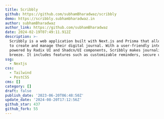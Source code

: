```yaml
---
title: Scribbly
github: https://github.com/subhamBharadwaz/scribbly
demo: https://scribbly.subhambharadwaz.in
author: subhamBharadwaz
author_link: https://github.com/subhamBharadwaz
date: 2024-02-19T07:49:11.912Z
description: >-
  Scribbly is a web application built with Next.js and Prisma that allows users
  to create and manage their digital journal. With a user-friendly interface
  powered by Radix UI and Shadcn/UI components, Scribbly makes journaling a
  breeze. It includes features such as customizable reminders, secure us...
ssg:
  - Nextjs
css:
  - Tailwind
  - PostCSS
cms: []
category: []
draft: false
publish_date: '2023-06-20T06:48:50Z'
update_date: '2024-08-20T17:12:56Z'
github_star: 437
github_fork: 55
---
```

